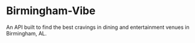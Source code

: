 # Birmingham-Vibe
An API built to find the best cravings in dining and entertainment venues in Birmingham, AL.
